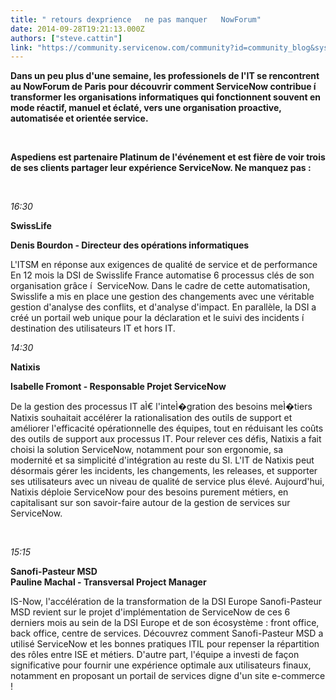 ```yaml
---
title: " retours dexprience   ne pas manquer   NowForum"
date: 2014-09-28T19:21:13.000Z
authors: ["steve.cattin"]
link: "https://community.servicenow.com/community?id=community_blog&sys_id=a60deaa5dbd0dbc01dcaf3231f9619c4"
---
```

<p><strong>Dans un peu plus d'une semaine, les professionels de l'IT se rencontrent au NowForum de Paris pour découvrir comment ServiceNow contribue í  transformer les organisations informatiques qui fonctionnent souvent en mode réactif, manuel et éclaté, vers une organisation proactive, automatisée et orientée service.<br/></strong></p><p><strong><br/></strong></p><p><strong>Aspediens est partenaire Platinum de l'événement et est fière de voir trois de ses clients partager leur expérience ServiceNow. Ne manquez pas :<br/></strong></p><p><strong><br/></strong></p><p><em>16:30<strong><br/></strong></em></p><p><strong>SwissLife</strong></p><p><strong>Denis Bourdon - Directeur des opérations informatiques</strong></p><p>L'ITSM en réponse aux exigences de qualité de service et de performance En 12 mois la DSI de Swisslife France automatise 6 processus clés de son organisation grâce í  ServiceNow. Dans le cadre de cette automatisation, Swisslife a mis en place une gestion des changements avec une véritable gestion d'analyse des conflits, et d'analyse d'impact. En parallèle, la DSI a créé un portail web unique pour la déclaration et le suivi des incidents í  destination des utilisateurs IT et hors IT.</p><p></p><p><em>14:30</em></p><p><strong>Natixis</strong></p><p><strong>Isabelle Fromont - Responsable Projet ServiceNow</strong></p><p>De la gestion des processus IT aÌ€ l'inteÌ�gration des besoins meÌ�tiers Natixis souhaitait accélérer la rationalisation des outils de support et améliorer l'efficacité opérationnelle des équipes, tout en réduisant les coûts des outils de support aux processus IT. Pour relever ces défis, Natixis a fait choisi la solution ServiceNow, notamment pour son ergonomie, sa modernité et sa simplicité d'intégration au reste du SI. L'IT de Natixis peut désormais gérer les incidents, les changements, les releases, et supporter ses utilisateurs avec un niveau de qualité de service plus élevé. Aujourd'hui, Natixis déploie ServiceNow pour des besoins purement métiers, en capitalisant sur son savoir-faire autour de la gestion de services sur ServiceNow.</p><p><strong><br/></strong></p><p><em>15:15</em></p><p><strong>Sanofi-Pasteur MSD<br/>Pauline Machal - Transversal Project Manager</strong></p><p>IS-Now, l'accélération de la transformation de la DSI Europe Sanofi-Pasteur MSD revient sur le projet d'implémentation de ServiceNow de ces 6 derniers mois au sein de la DSI Europe et de son écosystème : front office, back office, centre de services. Découvrez comment Sanofi-Pasteur MSD a utilisé ServiceNow et les bonnes pratiques ITIL pour repenser la répartition des rôles entre ISE et métiers. D'autre part, l'équipe a investi de façon significative pour fournir une expérience optimale aux utilisateurs finaux, notamment en proposant un portail de services digne d'un site e-commerce !</p>
